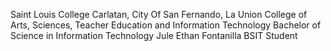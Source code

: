 Saint Louis College
Carlatan, City Of San Fernando, La Union
College of Arts, Sciences, Teacher Education and Information Technology
Bachelor of Science in Information Technology
Jule Ethan Fontanilla
BSIT Student
